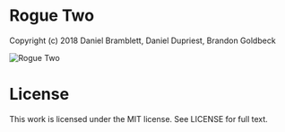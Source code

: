 # Rogue Two

Copyright (c) 2018 Daniel Bramblett, Daniel Dupriest, Brandon Goldbeck

![Rogue Two](http://wiki.hypersweet.com/_media/public/title-safe.png)

# License

This work is licensed under the MIT license. See LICENSE for full text.
